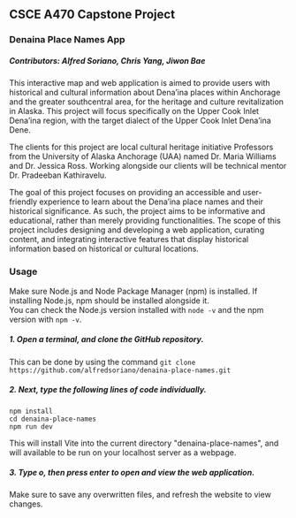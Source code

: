 ## CSCE A470 Capstone Project
### Denaina Place Names App  
##### Contributors: Alfred Soriano, Chris Yang, Jiwon Bae  

This interactive map and web application is aimed to provide users with historical and cultural information about Dena’ina places within Anchorage and the greater southcentral area, for the heritage and culture revitalization in Alaska. This project will focus specifically on the Upper Cook Inlet Dena’ina region, with the target dialect of the Upper Cook Inlet Dena’ina Dene.

The clients for this project are local cultural heritage initiative Professors from the University of Alaska Anchorage (UAA) named Dr. Maria Williams and Dr. Jessica Ross. Working alongside our clients will be technical mentor Dr. Pradeeban Kathiravelu.

The goal of this project focuses on providing an accessible and user-friendly experience to learn about the Dena’ina place names and their historical significance. As such, the project aims to be informative and educational, rather than merely providing functionalities. The scope of this project includes designing and developing a web application, curating content, and integrating interactive features that display historical information based on historical or cultural locations.

### Usage  
Make sure Node.js and Node Package Manager (npm) is installed. If installing Node.js, npm should be installed alongside it.  
You can check the Node.js version installed with `node -v` and the npm version with `npm -v`.  

##### 1. Open a terminal, and clone the GitHub repository.  
This can be done by using the command `git clone https://github.com/alfredsoriano/denaina-place-names.git`  

##### 2. Next, type the following lines of code individually.  
```
npm install
cd denaina-place-names
npm run dev
```
This will install Vite into the current directory "denaina-place-names", and will available to be run on your localhost server as a webpage.  

##### 3. Type o, then press enter to open and view the web application.  
Make sure to save any overwritten files, and refresh the website to view changes.  

